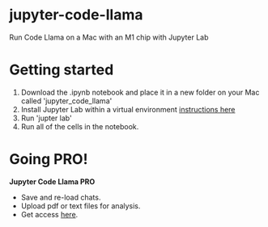 # jupyter-code-llama
Run Code Llama on a Mac with an M1 chip with Jupyter Lab

# Getting started
1. Download the .ipynb notebook and place it in a new folder on your Mac called 'jupyter_code_llama'
2. Install Jupyter Lab within a virtual environment [instructions here](https://github.com/TrelisResearch/install-guides/blob/main/jupyter-lab-setup.md)
3. Run 'jupter lab'
4. Run all of the cells in the notebook.

# Going PRO!
**Jupyter Code Llama PRO**
- Save and re-load chats.
- Upload pdf or text files for analysis.
- Get access [here](https://buy.stripe.com/bIYbJu09v6XN6wE7sG).
